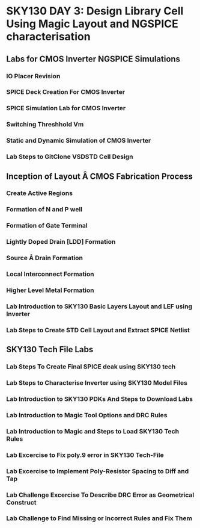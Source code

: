# SKY130 DAY 3: Design Library Cell Using Magic Layout and NGSPICE characterisation
## Labs for CMOS Inverter NGSPICE Simulations
### IO Placer Revision
### SPICE Deck Creation For CMOS Inverter
### SPICE Simulation Lab for CMOS Inverter
### Switching Threshhold Vm
### Static and Dynamic Simulation of CMOS Inverter
### Lab Steps to GitClone VSDSTD Cell Design
## Inception of Layout Â CMOS Fabrication Process
### Create Active Regions
### Formation of N and P well
### Formation of Gate Terminal
### Lightly Doped Drain [LDD] Formation
### Source Â Drain Formation
### Local Interconnect Formation
### Higher Level Metal Formation
### Lab Introduction to SKY130 Basic Layers Layout and LEF using Inverter
### Lab Steps to Create STD Cell Layout and Extract SPICE Netlist
## SKY130 Tech File Labs
### Lab Steps To Create Final SPICE deak using SKY130 tech
### Lab Steps to Characterise Inverter using SKY130 Model Files
### Lab Introduction to SKY130 PDKs And Steps to Download Labs
### Lab Introduction to Magic Tool Options and DRC Rules
### Lab Introduction to Magic and Steps to Load SKY130 Tech Rules
### Lab Excercise to Fix **poly.9** error in SKY130 Tech-File
### Lab Excercise to Implement Poly-Resistor Spacing to Diff and Tap
### Lab Challenge Excercise To Describe DRC Error as Geometrical Construct
### Lab Challenge to Find Missing or Incorrect Rules and Fix Them

